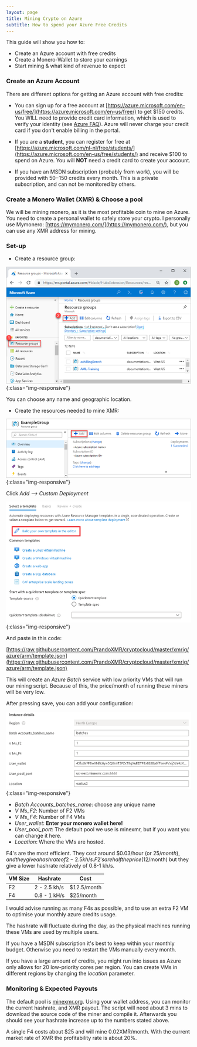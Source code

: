 ```yaml
---
layout: page
title: Mining Crypto on Azure
subtitle: How to spend your Azure Free Credits
---
```


This guide will show you how to:
- Create an Azure account with free credits
- Create a Monero-Wallet to store your earnings
- Start mining & what kind of revenue to expect

### Create an Azure Account

There are different options for getting an Azure account with free credits:

- You can sign up for a free account at [https://azure.microsoft.com/en-us/free/](https://azure.microsoft.com/en-us/free/) to get $150 credits.
You WILL need to provide credit card information, which is used to verify your identity (see [Azure FAQ](https://azure.microsoft.com/en-us/free/free-account-faq/)). Azure will never charge your credit card if you don't enable billing in the portal.

- If you are a **student**, you can register for free at [https://azure.microsoft.com/nl-nl/free/students/](https://azure.microsoft.com/en-us/free/students/) and receive $100 to spend on Azure. You will **NOT** need a credit card to create your account.

- If you have an MSDN subscription (probably from work), you will be provided with $50-$150 credits every month. This is a private subscription, and can not be monitored by others.

### Create a Monero Wallet (XMR) & Choose a pool

We will be mining monero, as it is the most profitable coin to mine on Azure. You need to create a personal wallet to safely store your crypto. I personally use Mymonero: [https://mymonero.com/](https://mymonero.com/), but you can use any XMR address for mining.


### Set-up 

- Create a resource group:

![ResourceGroups](assets/img/manage-resource-groups-add-group.png){:class="img-responsive"}

You can choose any name and geographic location.

- Create the resources needed to mine XMR:

![ResourceGroups](assets/img/add-resource.png){:class="img-responsive"}

Click *Add --> Custom Deployment* 

![ResourceGroups](assets/img/Template_editor.png){:class="img-responsive"}

And paste in this code:

[https://raw.githubusercontent.com/PrandoXMR/cryptocloud/master/xmrig/azure/arm/template.json](https://raw.githubusercontent.com/PrandoXMR/cryptocloud/master/xmrig/azure/arm/template.json)

This will create an *Azure Batch* service with low priority VMs that will run our mining script.
Because of this, the price/month of running these miners will be very low.

After pressing save, you can add your configuration:


![ResourceGroups](assets/img/config.PNG){:class="img-responsive"}

- *Batch Accounts_batches_name*: choose any unique name
- *V Ms_F2*: Number of F2 VMs 
- *V Ms_F4*: Number of F4 VMs 
- *User_wallet*: **Enter your monero wallet here!**
- *User_pool_port*: The default pool we use is minexmr, but if you want you can change it here.
- *Location*: Where the VMs are hosted.

F4's are the most efficient. They cost around $0.03/hour (or $25/month), and they give a hash rate of 2-2.5 kh/s.
F2's are half the price (12$/month) but they give a lower hashrate relatively of 0.8-1 kh/s.

VM Size | Hashrate | Cost
--- | --- | ---
 F2  | 2 - 2.5 kh/s | $12.5/month 
 F4  | 0.8 - 1 kH/s |   $25/month 

   I would advise running as many F4s as possible, and to use an extra F2 VM to optimise your monthly azure credits usage.

   The hashrate will fluctuate during the day, as the physical machines running these VMs are used by multiple users.

   If you have a MSDN subscription it's best to keep within your monthly budget. Otherwise you need to restart the VMs manually every month.

   If you have a large amount of credits, you might run into issues as Azure only allows for 20 low-priority cores per region. You can create VMs in different regions by changing the *location* parameter.

### Monitoring & Expected Payouts 

The default pool is [minexmr.org](https://minexmr.com/dashboard). Using your wallet address, you can monitor the current hashrate, and XMR payout.
The script will need about 3 mins to download the source code of the miner and compile it. Afterwards you should see your hashrate increase up to the numbers stated above.

A single F4 costs about $25 and will mine 0.02XMR/month. With the current market rate of XMR the profitability rate is about 20%.





